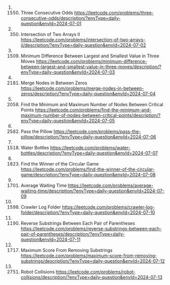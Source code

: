 1. 1550. Three Consecutive Odds
https://leetcode.com/problems/three-consecutive-odds/description/?envType=daily-question&envId=2024-07-01
2. 350. Intersection of Two Arrays II
https://leetcode.com/problems/intersection-of-two-arrays-ii/description/?envType=daily-question&envId=2024-07-02
3. 1509. Minimum Difference Between Largest and Smallest Value in Three Moves
https://leetcode.com/problems/minimum-difference-between-largest-and-smallest-value-in-three-moves/description/?envType=daily-question&envId=2024-07-03
4. 2181. Merge Nodes in Between Zeros
https://leetcode.com/problems/merge-nodes-in-between-zeros/description/?envType=daily-question&envId=2024-07-04
5. 2058. Find the Minimum and Maximum Number of Nodes Between Critical Points
https://leetcode.com/problems/find-the-minimum-and-maximum-number-of-nodes-between-critical-points/description/?envType=daily-question&envId=2024-07-05
6. 2582. Pass the Pillow
https://leetcode.com/problems/pass-the-pillow/description/?envType=daily-question&envId=2024-07-06
7. 1518. Water Bottles
https://leetcode.com/problems/water-bottles/description/?envType=daily-question&envId=2024-07-07
8. 1823. Find the Winner of the Circular Game
https://leetcode.com/problems/find-the-winner-of-the-circular-game/description/?envType=daily-question&envId=2024-07-08
9. 1701. Average Waiting Time
https://leetcode.com/problems/average-waiting-time/description/?envType=daily-question&envId=2024-07-09
10. 1598. Crawler Log Folder
https://leetcode.com/problems/crawler-log-folder/description/?envType=daily-question&envId=2024-07-10
11. 1190. Reverse Substrings Between Each Pair of Parentheses
https://leetcode.com/problems/reverse-substrings-between-each-pair-of-parentheses/description/?envType=daily-question&envId=2024-07-11
12. 1717. Maximum Score From Removing Substrings
https://leetcode.com/problems/maximum-score-from-removing-substrings/description/?envType=daily-question&envId=2024-07-12
13. 2751. Robot Collisions
https://leetcode.com/problems/robot-collisions/description/?envType=daily-question&envId=2024-07-13